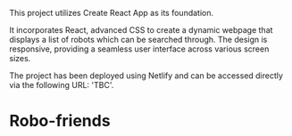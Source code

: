 This project utilizes Create React App as its foundation.

It incorporates React, advanced CSS to create a dynamic webpage that displays a list of robots which can be searched through. The design is responsive, providing a seamless user interface across various screen sizes.

The project has been deployed using Netlify and can be accessed directly via the following URL: 'TBC'.
# Robo-friends
